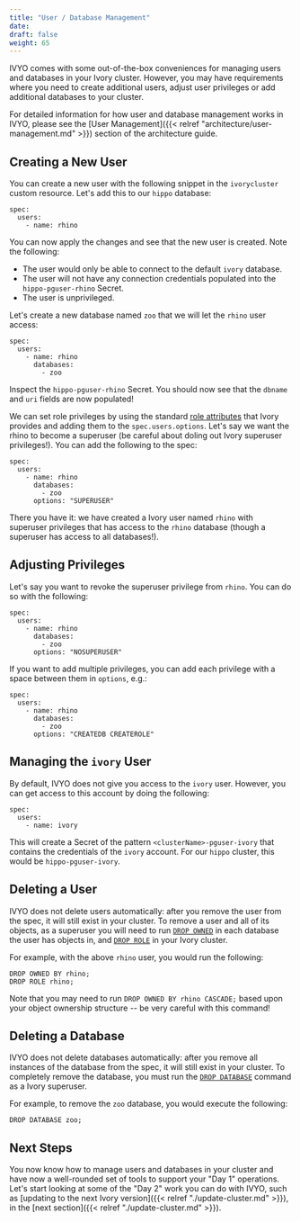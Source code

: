 ```yaml
---
title: "User / Database Management"
date:
draft: false
weight: 65
---
```


IVYO comes with some out-of-the-box conveniences for managing users and databases in your Ivory cluster. However, you may have requirements where you need to create additional users, adjust user privileges or add additional databases to your cluster.

For detailed information for how user and database management works in IVYO, please see the [User Management]({{< relref "architecture/user-management.md" >}}) section of the architecture guide.

## Creating a New User

You can create a new user with the following snippet in the `ivorycluster` custom resource. Let's add this to our `hippo` database:

```
spec:
  users:
    - name: rhino
```

You can now apply the changes and see that the new user is created. Note the following:

- The user would only be able to connect to the default `ivory` database.
- The user will not have any connection credentials populated into the `hippo-pguser-rhino` Secret.
- The user is unprivileged.

Let's create a new database named `zoo` that we will let the `rhino` user access:

```
spec:
  users:
    - name: rhino
      databases:
        - zoo
```

Inspect the `hippo-pguser-rhino` Secret. You should now see that the `dbname` and `uri` fields are now populated!

We can set role privileges by using the standard [role attributes](https://www.postgresql.org/docs/current/role-attributes.html) that Ivory provides and adding them to the `spec.users.options`. Let's say we want the rhino to become a superuser (be careful about doling out Ivory superuser privileges!). You can add the following to the spec:

```
spec:
  users:
    - name: rhino
      databases:
        - zoo
      options: "SUPERUSER"
```

There you have it: we have created a Ivory user named `rhino` with superuser privileges that has access to the `rhino` database (though a superuser has access to all databases!).

## Adjusting Privileges

Let's say you want to revoke the superuser privilege from `rhino`. You can do so with the following:

```
spec:
  users:
    - name: rhino
      databases:
        - zoo
      options: "NOSUPERUSER"
```

If you want to add multiple privileges, you can add each privilege with a space between them in `options`, e.g.:

```
spec:
  users:
    - name: rhino
      databases:
        - zoo
      options: "CREATEDB CREATEROLE"
```

## Managing the `ivory` User

By default, IVYO does not give you access to the `ivory` user. However, you can get access to this account by doing the following:

```
spec:
  users:
    - name: ivory
```

This will create a Secret of the pattern `<clusterName>-pguser-ivory` that contains the credentials of the `ivory` account. For our `hippo` cluster, this would be `hippo-pguser-ivory`.

## Deleting a User

IVYO does not delete users automatically: after you remove the user from the spec, it will still exist in your cluster. To remove a user and all of its objects, as a superuser you will need to run [`DROP OWNED`](https://www.postgresql.org/docs/current/sql-drop-owned.html) in each database the user has objects in, and [`DROP ROLE`](https://www.postgresql.org/docs/current/sql-droprole.html)
in your Ivory cluster.

For example, with the above `rhino` user, you would run the following:

```
DROP OWNED BY rhino;
DROP ROLE rhino;
```

Note that you may need to run `DROP OWNED BY rhino CASCADE;` based upon your object ownership structure -- be very careful with this command!

## Deleting a Database

IVYO does not delete databases automatically: after you remove all instances of the database from the spec, it will still exist in your cluster. To completely remove the database, you must run the [`DROP DATABASE`](https://www.postgresql.org/docs/current/sql-dropdatabase.html)
command as a Ivory superuser.

For example, to remove the `zoo` database, you would execute the following:

```
DROP DATABASE zoo;
```

## Next Steps

You now know how to manage users and databases in your cluster and have now a well-rounded set of tools to support your "Day 1" operations. Let's start looking at some of the "Day 2" work you can do with IVYO, such as [updating to the next Ivory version]({{< relref "./update-cluster.md" >}}), in the [next section]({{< relref "./update-cluster.md" >}}).
